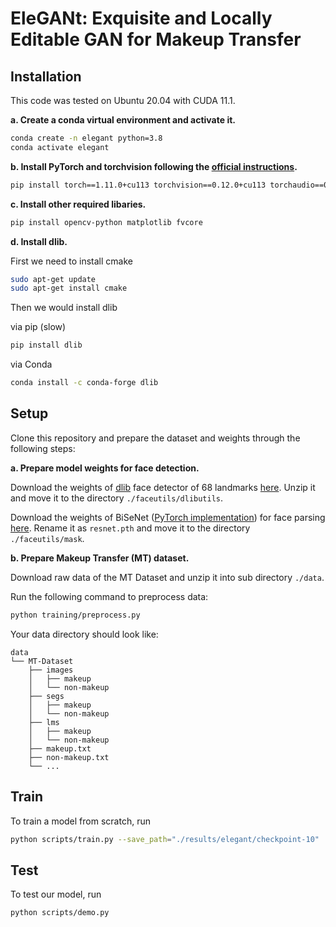 # EleGANt: Exquisite and Locally Editable GAN for Makeup Transfer


## Installation

This code was tested on Ubuntu 20.04 with CUDA 11.1.

**a. Create a conda virtual environment and activate it.**

```bash
conda create -n elegant python=3.8
conda activate elegant
```

**b. Install PyTorch and torchvision following the [official instructions](https://pytorch.org/).**

```bash
pip install torch==1.11.0+cu113 torchvision==0.12.0+cu113 torchaudio==0.11.0 --extra-index-url https://download.pytorch.org/whl/cu113
```

**c. Install other required libaries.**

```bash
pip install opencv-python matplotlib fvcore
```

**d. Install dlib.**

First we need to install cmake

```bash
sudo apt-get update
sudo apt-get install cmake
```

Then we would install dlib

via pip (slow)

```bash
pip install dlib
```

via Conda

```bash
conda install -c conda-forge dlib
```

## Setup

Clone this repository and prepare the dataset and weights through the following steps:

**a. Prepare model weights for face detection.**

Download the weights of [dlib](https://github.com/davisking/dlib) face detector of 68 landmarks [here](http://dlib.net/files/shape_predictor_68_face_landmarks.dat.bz2). Unzip it and move it to the directory `./faceutils/dlibutils`.

Download the weights of BiSeNet ([PyTorch implementation](https://github.com/zllrunning/face-parsing.PyTorch)) for face parsing [here](https://drive.google.com/open?id=154JgKpzCPW82qINcVieuPH3fZ2e0P812). Rename it as `resnet.pth` and move it to the directory `./faceutils/mask`.

**b. Prepare Makeup Transfer (MT) dataset.**

Download raw data of the MT Dataset and unzip it into sub directory `./data`.

Run the following command to preprocess data:

```bash
python training/preprocess.py
```

Your data directory should look like:

```text
data
└── MT-Dataset
    ├── images
    │   ├── makeup
    │   └── non-makeup
    ├── segs
    │   ├── makeup
    │   └── non-makeup
    ├── lms
    │   ├── makeup
    │   └── non-makeup
    ├── makeup.txt
    ├── non-makeup.txt
    └── ...
```

## Train

To train a model from scratch, run

```bash
python scripts/train.py --save_path="./results/elegant/checkpoint-10"
```

## Test

To test our model, run

```bash
python scripts/demo.py
```
